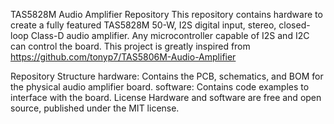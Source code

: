 TAS5828M Audio Amplifier Repository
This repository contains hardware to create a fully featured TAS5828M 50-W, I2S digital input, stereo, closed-loop Class-D audio amplifier. Any microcontroller capable of I2S and I2C can control the board.
This project is greatly inspired from https://github.com/tonyp7/TAS5806M-Audio-Amplifier

Repository Structure
hardware: Contains the PCB, schematics, and BOM for the physical audio amplifier board.
software: Contains code examples to interface with the board.
License
Hardware and software are free and open source, published under the MIT license.
